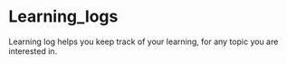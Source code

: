 # Learning_logs
Learning log helps you keep track of your learning, for any topic you are interested in.

